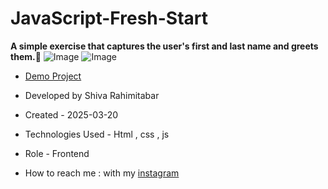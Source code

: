 # JavaScript-Fresh-Start
**A simple exercise that captures the user's first and last name and greets them.🤩**
![Image](https://github.com/user-attachments/assets/91269ed3-3732-49c7-bfa4-f853a4890fa0)
![Image](https://github.com/user-attachments/assets/62d6f176-d2ce-450c-a317-f425fb5edfb1)


- [Demo Project](https://rahimitabarshiva.github.io/JavaScript-Fresh-Start/)

- Developed by Shiva Rahimitabar

- Created - 2025-03-20

- Technologies Used - Html , css , js
- Role - Frontend

- How to reach me : with my [instagram](https://www.instagram.com/shiva.rahimitabar.dev)

